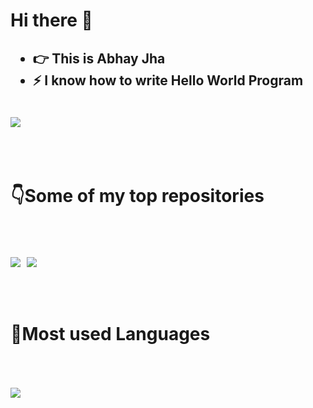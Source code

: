 <h1 style="text-align=center;"> Hi there 👋 </h1>

<h2>
<ul>
<li>👉 This is Abhay Jha</li>
<li>⚡ I know how to write Hello World Program</li>
</ul>
</h2>

<br />

<a href="https://github.com/anuraghazra/github-readme-stats">
  <img style="display: block; margin: auto;" src="https://github-readme-stats.vercel.app/api?username=AbhayJha24&show_icons=true&bg_color=30,e96443,904e95&text_color=fff&title_color=fff&icon_color=fff&border_radius=25&hide_border=true" />
</a>

<br />
<br />
<br />

<h1 style="text-align=center;">👇Some of my top repositories</h1>

<br />
<br />
<br />

<div style="display: flex; column-gap: 2%; margin: auto; text-align: center;">

<a href="https://github.com/AbhayJha24/Food-Offers-Ordering">
  <img align="center" src="https://github-readme-stats.vercel.app/api/pin/?username=AbhayJha24&repo=Food-Offers-Ordering&show_icons=true&theme=dark&border_radius=15&hide_border=true" />
</a>

<a href="https://github.com/AbhayJha24/hill-cipher-decrypter">
  <img style="display: block; margin: auto;" src="https://github-readme-stats.vercel.app/api/pin/?username=AbhayJha24&repo=hill-cipher-decrypter&show_icons=true&theme=dark&border_radius=15&hide_border=true" />
</a>

</div>

<br />
<br />
<br />

<h1 style="text-align=center;">🚩Most used Languages</h1>

<br />
<br />
<br />

<img style="display: block; margin: auto;" src="https://github-readme-stats.vercel.app/api/top-langs/?username=AbhayJha24&theme=cobalt&show_icons=true&border_radius=10" />

<!--
**AbhayJha24/AbhayJha24** is a ✨ _special_ ✨ repository because its `README.md` (this file) appears on your GitHub profile.

Here are some ideas to get you started:

- 🔭 I’m currently working on ...
- 🌱 I’m currently learning ...
- 👯 I’m looking to collaborate on ...
- 🤔 I’m looking for help with ...
- 💬 Ask me about ...
- 📫 How to reach me: ...
- 😄 Pronouns: ...
- ⚡ Fun fact: ...
-->